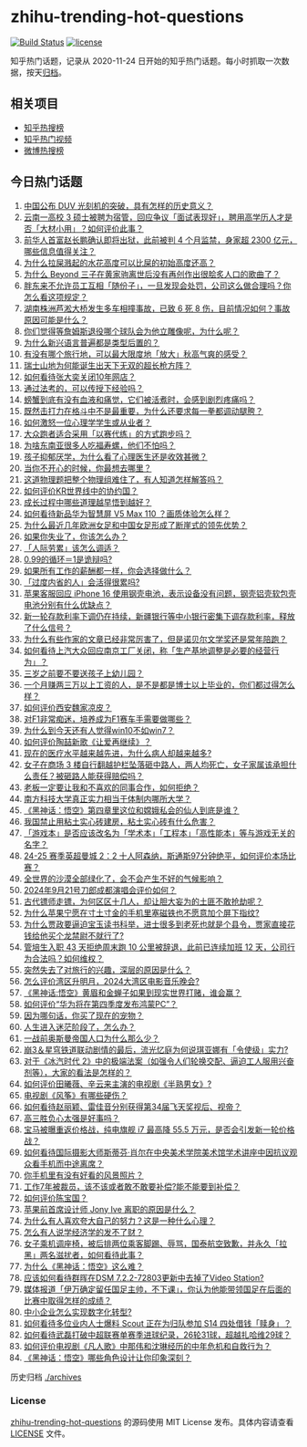 # zhihu-trending-hot-questions

[![Build Status](https://github.com/justjavac/zhihu-trending-hot-questions/workflows/ci/badge.svg?branch=master)](https://github.com/justjavac/zhihu-trending-hot-questions/actions)
[![license](https://img.shields.io/github/license/justjavac/zhihu-trending-hot-questions)](https://github.com/justjavac/zhihu-trending-hot-questions/blob/master/LICENSE)

知乎热门话题，记录从 2020-11-24
日开始的知乎热门话题。每小时抓取一次数据，按天[归档](./archives)。

## 相关项目

- [知乎热搜榜](https://github.com/justjavac/zhihu-trending-top-search)
- [知乎热门视频](https://github.com/justjavac/zhihu-trending-hot-video)
- [微博热搜榜](https://github.com/justjavac/weibo-trending-hot-search)

## 今日热门话题

<!-- BEGIN -->
<!-- 最后更新时间 Mon Sep 23 2024 14:11:20 GMT+0800 (China Standard Time) -->

1. [中国公布 DUV 光刻机的突破，具有怎样的历史意义？](https://www.zhihu.com/question/667459974)
1. [云南一高校 3 硕士被聘为宿管，回应争议「面试表现好」，聘用高学历人才是否「大材小用」？如何评价此事？](https://www.zhihu.com/question/667659493)
1. [前华人首富赵长鹏确认即将出狱，此前被判 4 个月监禁，身家超 2300 亿元，哪些信息值得关注？](https://www.zhihu.com/question/667873873)
1. [为什么拉屎溅起的水花高度可以比屎的初始高度还高？](https://www.zhihu.com/question/667767934)
1. [为什么 Beyond 三子在黄家驹离世后没有再创作出很脍炙人口的歌曲了？](https://www.zhihu.com/question/20758265)
1. [胖东来不允许员工互相「随份子」，一旦发现会处罚，公司这么做合理吗？你怎么看这项规定？](https://www.zhihu.com/question/667848801)
1. [湖南株洲芦淞大桥发生多车相撞事故，已致 6 死 8 伤，目前情况如何？事故原因可能是什么？](https://www.zhihu.com/question/667933253)
1. [你们觉得等詹姆斯退役哪个球队会为他立雕像呢，为什么呢？](https://www.zhihu.com/question/667539791)
1. [为什么新兴语言普遍都是类型后置的？](https://www.zhihu.com/question/667841945)
1. [有没有哪个旅行地，可以最大限度地「放大」秋高气爽的感受？](https://www.zhihu.com/question/666872509)
1. [瑞士山地为何能诞生出天下无双的超长枪方阵？](https://www.zhihu.com/question/35635680)
1. [如何看待张大奕关闭10年网店？](https://www.zhihu.com/question/667673118)
1. [通过法考的，可以传授下经验吗？](https://www.zhihu.com/question/364637245)
1. [螃蟹到底有没有血液和痛觉，它们被活煮时，会感到剧烈疼痛吗？](https://www.zhihu.com/question/633186331)
1. [既然击打力在格斗中不是最重要，为什么还要求每一拳都调动腿胯？](https://www.zhihu.com/question/667508102)
1. [如何激怒一位心理学学生或从业者？](https://www.zhihu.com/question/666347625)
1. [大众跑者适合采用「以赛代练」的方式跑步吗？](https://www.zhihu.com/question/667334931)
1. [为啥东南亚很多人吃福寿螺，他们不怕吗？](https://www.zhihu.com/question/533214339)
1. [孩子抑郁厌学，为什么看了心理医生还是收效甚微？](https://www.zhihu.com/question/664314645)
1. [当你不开心的时候，你最想去哪里？](https://www.zhihu.com/question/667586498)
1. [这道物理题把整个物理组难住了，有人知道怎样解答吗？](https://www.zhihu.com/question/667481643)
1. [如何评价KR世界线中的协约国？](https://www.zhihu.com/question/445168467)
1. [成长过程中哪些道理越早悟到越好？](https://www.zhihu.com/question/667842874)
1. [如何看待新品华为智慧屏 V5 Max 110 ？画质体验怎么样？](https://www.zhihu.com/question/667847066)
1. [为什么最近几年欧洲女足和中国女足形成了断崖式的领先优势？](https://www.zhihu.com/question/667715326)
1. [如果你失业了，你该怎么办？](https://www.zhihu.com/question/667800822)
1. [「人际劳累」该怎么调适？](https://www.zhihu.com/question/665937969)
1. [0.99的循环＝1是诡辩吗?](https://www.zhihu.com/question/393947904)
1. [如果所有工作的薪酬都一样，你会选择做什么？](https://www.zhihu.com/question/667133876)
1. [「过度内省的人」会活得很累吗?](https://www.zhihu.com/question/646969841)
1. [苹果客服回应 iPhone 16 使用钢壳电池，表示设备没有问题，钢壳铝壳软包壳电池分别有什么优缺点？](https://www.zhihu.com/question/667883161)
1. [新一轮存款利率下调仍在持续，新疆银行等中小银行密集下调存款利率，释放了什么信号？](https://www.zhihu.com/question/667838654)
1. [为什么有些作家的文章已经非常厉害了，但是诺贝尔文学奖还是常年陪跑？](https://www.zhihu.com/question/667062649)
1. [如何看待上汽大众回应南京工厂关闭，称「生产基地调整是必要的经营行为」？](https://www.zhihu.com/question/667815250)
1. [三岁之前要不要送孩子上幼儿园？](https://www.zhihu.com/question/663956859)
1. [一个月赚两三万以上工资的人，是不是都是博士以上毕业的，你们都过得怎么样？](https://www.zhihu.com/question/667354486)
1. [如何评价西安魏家凉皮？](https://www.zhihu.com/question/266544629)
1. [对F1非常痴迷，培养成为F1赛车手需要做哪些？](https://www.zhihu.com/question/444802374)
1. [为什么到今天还有人觉得win10不如win7？](https://www.zhihu.com/question/449255026)
1. [如何评价陶喆新歌《让爱再继续》？](https://www.zhihu.com/question/667678867)
1. [现在的医疗水平越来越先进，为什么病人却越来越多?](https://www.zhihu.com/question/662961197)
1. [女子在商场 3 楼自行翻越护栏坠落砸中路人，两人均死亡，女子家属该承担什么责任？被砸路人能获得赔偿吗？](https://www.zhihu.com/question/667837530)
1. [老板一定要让我和不喜欢的同事合作，如何拒绝？](https://www.zhihu.com/question/667358661)
1. [南方科技大学真正实力相当于体制内哪所大学？](https://www.zhihu.com/question/377139808)
1. [《黑神话：悟空》第四章里这位和嫦娥私会的仙人到底是谁？](https://www.zhihu.com/question/667711292)
1. [我国禁止用粘土实心砖建房，粘土实心砖有什么危害？](https://www.zhihu.com/question/638126520)
1. [「游戏本」是否应该改名为「学术本」「工程本」「高性能本」等与游戏无关的名字？](https://www.zhihu.com/question/667429963)
1. [24-25 赛季英超曼城 2：2 十人阿森纳，斯通斯97分钟绝平，如何评价本场比赛？](https://www.zhihu.com/question/667896982)
1. [全世界的沙漠全部绿化了，会不会产生不好的气候影响？](https://www.zhihu.com/question/27234230)
1. [2024年9月21号刀郎成都演唱会评价如何？](https://www.zhihu.com/question/667837899)
1. [古代镖师走镖，为何区区十几人，却让胆大妄为的土匪不敢抢劫呢？](https://www.zhihu.com/question/624944310)
1. [为什么苹果宁愿在寸土寸金的手机里塞磁铁也不愿意加个屏下指纹​​​?](https://www.zhihu.com/question/663486295)
1. [为什么贾政要逼迫宝玉读书科举，进士很多到老死也就是个县令，贾家直接花钱给他买个龙禁尉不就行了?](https://www.zhihu.com/question/667225804)
1. [管培生入职 43 天拒绝周末跑 10 公里被辞退，此前已连续加班 12 天，公司行为合法吗？如何维权？](https://www.zhihu.com/question/667844458)
1. [突然失去了对旅行的兴趣，深层的原因是什么？](https://www.zhihu.com/question/301797233)
1. [怎么评价湾区升明月，2024大湾区电影音乐晚会?](https://www.zhihu.com/question/667884839)
1. [《黑神话:悟空》黄眉和金蝉子如果到现实世界打赌，谁会赢？](https://www.zhihu.com/question/666983742)
1. [如何评价“华为将在第四季度发布鸿蒙PC”？](https://www.zhihu.com/question/667700957)
1. [因为哪句话，你买了现在的宠物？](https://www.zhihu.com/question/630866429)
1. [人生进入迷茫阶段了，怎么办？](https://www.zhihu.com/question/667804264)
1. [一战前奥斯曼帝国人口为什么那么少？](https://www.zhihu.com/question/338695427)
1. [崩3＆星穹铁道联动剧情的最后，流光忆庭为何说琪亚娜有「令使级」实力?](https://www.zhihu.com/question/667585082)
1. [对于《冰汽时代 2》中的极端法案（如强令人们轮换交配、逼迫工人服用兴奋剂等），大家的看法是怎样的？](https://www.zhihu.com/question/667603635)
1. [如何评价田曦薇、辛云来主演的电视剧《半熟男女》?](https://www.zhihu.com/question/667211712)
1. [电视剧《风筝》有哪些硬伤？](https://www.zhihu.com/question/265723481)
1. [如何看待赵丽颖、雷佳音分别获得第34届飞天奖视后、视帝？](https://www.zhihu.com/question/667803912)
1. [高三胜负心太强是好事吗？](https://www.zhihu.com/question/665467104)
1. [宝马被曝重返价格战，纯电旗舰 i7 最高降 55.5 万元，是否会引发新一轮价格战？](https://www.zhihu.com/question/667744117)
1. [如何看待国际摄影大师斯蒂芬·肖尔在中央美术学院美术馆学术讲座中因抗议观众看手机而中途离席？](https://www.zhihu.com/question/667708999)
1. [你手机里有没有好看的风景照片？](https://www.zhihu.com/question/667297170)
1. [工作7年被裁员，该不该或者敢不敢要补偿?能不能要到补偿？](https://www.zhihu.com/question/667324329)
1. [如何评价陈宝国？](https://www.zhihu.com/question/330628887)
1. [苹果前首席设计师 Jony Ive 离职的原因是什么？](https://www.zhihu.com/question/550932887)
1. [为什么有人喜欢夸大自己的努力？这是一种什么心理？](https://www.zhihu.com/question/667804888)
1. [怎么有人说学经济学的发不了财？](https://www.zhihu.com/question/662551116)
1. [女子乘机调座椅，被后排两位乘客脚踢、辱骂，国泰航空致歉，并永久「拉黑」两名滋扰者，如何看待此事？](https://www.zhihu.com/question/667808342)
1. [为什么《黑神话：悟空》这么难？](https://www.zhihu.com/question/664783003)
1. [应该如何看待群晖在DSM 7.2.2-72803更新中去掉了Video Station?](https://www.zhihu.com/question/665933789)
1. [媒体报道「伊万确定留任国足主帅，不下课」，你认为他能带领国足在后面的比赛中取得怎样的成绩？](https://www.zhihu.com/question/667795762)
1. [中小企业怎么实现数字化转型?](https://www.zhihu.com/question/451810136)
1. [如何看待多位业内人士爆料 Scout 正在为归队参加 S14 四处借钱「赎身」？](https://www.zhihu.com/question/667677065)
1. [如何看待武磊打破中超联赛单赛季进球纪录，26轮31球，超越扎哈维29球？](https://www.zhihu.com/question/667793425)
1. [如何评价电视剧《凡人歌》中那伟和沈琳经历的中年危机和自救行为？](https://www.zhihu.com/question/666991206)
1. [《黑神话：悟空》哪些角色设计让你印象深刻？](https://www.zhihu.com/question/664774073)

<!-- END -->

历史归档 [./archives](./archives)

### License

[zhihu-trending-hot-questions](https://github.com/justjavac/zhihu-trending-hot-questions)
的源码使用 MIT License 发布。具体内容请查看 [LICENSE](./LICENSE) 文件。
